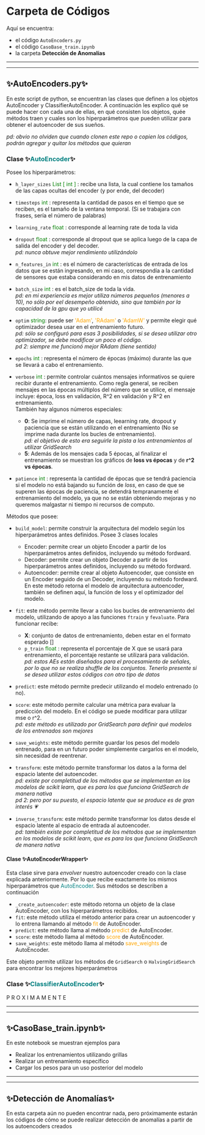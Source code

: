 # Carpeta de Códigos

Aquí se encuentra:
* el código `AutoEncoders.py`
* el código `CasoBase_train.ipynb`
* la carpeta **Detección de Anomalías**

_ _ _
_ _ _
## ✨AutoEncoders.py✨

En este script de python, se encuentran las clases que definen a los objetos AutoEncoder y ClassifierAutoEncoder. A continuación les explico qué se puede hacer con cada una de ellas, en qué consisten los objetos, quée métodos traen y cuales son los hiperparámetros que pueden utilizar para obtener el autoencoder de sus sueños. 

_pd: obvio no olviden que cuando clonen este repo o copien los códigos, podrán agregar y quitar los métodos que quieran_

### Clase ✨<span style="color:teal">AutoEncoder</span>✨


Posee los hiperparámetros:
- `h_layer_sizes` <span style="color:green">List [ int ]</span> : recibe una lista, la cual contiene los tamaños de las capas ocultas del encoder (y por ende, del decoder)  

- `timesteps` <span style="color:green">int</span> : representa la cantidad de pasos en el tiempo que se reciben, es el tamaño de la ventana temporal. (Si se trabajara con frases, sería el número de palabras)  

- `learning_rate` <span style="color:green">float</span> :  corresponde al learning rate de toda la vida  

- `dropout` <span style="color:green">float</span> : corresponde al dropout que se aplica luego de la capa de salida del encoder y del decoder.  
_pd: nunca obtuve mejor rendimiento utilizándolo_  

- `n_features_in` <span style="color:green">int</span> : es el número de características de entrada de los datos que se están ingresando, en mi caso, correspondía a la cantidad de sensores que estaba considerando en mis datos de entrenamiento  

- `batch_size` <span style="color:green">int</span> : es el batch_size de toda la vida.  
_pd: en mi experiencia es mejor utiliza números pequeños (menores a 10), no sólo por eel desempeño obtenido, sino que también por la capacidad de la gpu que yo utilicé_  

- `optim` <span style="color:green">string</span>:  puede ser <span style="color:orange">'Adam'</span>, <span style="color:orange">'RAdam'</span> o <span style="color:orange">'AdamW'</span> y permite elegir qué optimizador desea usar en el entrenamiento futuro.  
_pd: sólo se configuró para esas 3 posibilidades, si se desea utilizar otro optimizador, se debe modificar un poco el código.  
pd 2: siempre me funcionó mejor RAdam (tiene sentido)_  

- `epochs` <span style="color:green">int</span> : representa el número de épocas (máximo) durante las que se llevará a cabo el entrenamiento.  

- `verbose` <span style="color:green">int</span> : permite controlar cuántos mensajes informativos se quiere recibir durante el entrenamiento. Como regla general, se reciben mensajes en las épocas múltiplos del número que se utilice, el mensaje incluye: época, loss en validación, R^2 en validación y R^2 en entrenamiento.  
También hay algunos números especiales:
    - **0**: Se imprime el número de capas, leearning rate, dropout y paciencia que se están utilizando en el entrenamiento (No se imprime nada durante los bucles de entrenamiento).  
    _pd: el objetivo de esto era seguirle la pista a los entrenamientos al utilizar GridSearch_  
    - **5**: Además de los mensajes cada 5 épocas, al finalizar el entrenamiento se muestran los gráficos de **loss vs épocas** y de **r^2 vs épocas**. 

- `patience` <span style="color:green">int</span> : representa la cantidad de épocas que se tendrá paciencia si el modelo no está bajando su función de _loss_, en caso de que se superen las épocas de paciencia, se detendrá tempranamente el entrenamiento del modelo, ya que no se están obteniendo mejoras y no queremos malgastar ni tiempo ni recursos de computo.

Métodos que posee:

- `build_model`: permite construir la arquitectura del modelo según los hiperparámetros antes definidos. Posee 3 clases locales
    - Encoder: permite crear un objeto Encoder a partir de los hiperparámetros antes definidos, incluyendo su método fordward.    
    - Decoder: permite crear un objeto Decoder a partir de los hiperparámetros antes definidos, incluyendo su método fordward.  
    - Autoencoder: permite crear al objeto Autoencoder, que consiste en un Encoder seguido de un Decoder, incluyendo su método fordward.  
En este método retorna el modelo de arquitectura autoencoder, también se definen aquí, la función de loss y el optimizador del modelo.  

-  `fit`: este método permite llevar a cabo los bucles de entrenamiento del modelo, utilizando de apoyo a las funciones `ftrain` y `fevaluate`. Para funcionar recibe:
    - **X**: conjunto de datos de entrenamiento, deben estar en el formato esperado []
    - `p_train` <span style="color:green">float</span> : representa el porcentaje de X que se usará para entrenamiento, el porcentaje restante se utilizará para validación.  
    _pd: estos AEs están diseñados para el procesamiento de señales, por lo que no se realiza shuffle de los conjuntos. Tenerlo presente si se desea utilizar estos códigos con otro tipo de datos_  

- `predict`: este método permite predecir utilizando el modelo entrenado (o no).

- `score`: este método permite calcular una métrica para evaluar la predicción del modelo. En el código se puede modificar para utilizar mse o r^2.  
_pd: este método es utilizado por GridSearch para definir qué modelos de los entrenados son mejores_

- `save_weights`: este método permite guardar los pesos del modelo entrenado, para en un futuro poder simplemente cargarlos en el modelo, sin necesidad de reentrenar.  

- `transform`: este método permite transformar los datos a la forma del espacio latente del autoencoder.  
_pd: existe por completitud de los métodos que se implementan en los modelos de scikit learn, que es para los que funciona GridSearch de manera nativa_  
_pd 2: pero por su puesto, el espacio latente que se produce es de gran interés 💗_

- `inverse_transform`: este método permite transformar los datos desde el espacio latente al espacio de entrada al autoencoder.  
_pd: también existe por completitud de los métodos que se implementan en los modelos de scikit learn, que es para los que funciona GridSearch de manera nativa_

#### Clase ✨AutoEncoderWrapper✨
Esta clase sirve para _envolver_ nuestro autoencoder creado con la clase explicada anteriormente. Por lo que recibe exactamente los mismos hiperparámetros que <span style="color:teal">AutoEncoder</span>. Sus métodos se describen a continuación

- `_create_autoencoder`: este método retorna un objeto de la clase AutoEncoder, con los hiperparámetros recibidos.
- `fit`: este método utiliza el método anterior para crear un autoencoder y lo entrena llamando al método <span style="color:orange">fit</span> de AutoEncoder.
- `predict`: este método llama al método <span style="color:orange">predict</span> de AutoEncoder.
- `score`: este método llama al método <span style="color:orange">score</span> de AutoEncoder.
- `save_weights`: este método llama al método <span style="color:orange">save\_weights</span> de AutoEncoder.

Este objeto permite utilizar los métodos de `GridSearch` o `HalvingGridSearch` para encontrar los mejores hiperparámetros


### Clase ✨<span style="color:teal">ClassifierAutoEncoder</span>✨

P R O X I M A M E N T E

_ _ _
_ _ _
## ✨CasoBase_train.ipynb✨

En este notebook se muestran ejemplos para
- Realizar los entrenamientos utilizando grillas
- Realizar un entrenamiento específico
- Cargar los pesos para un uso posterior del modelo




_ _ _
_ _ _
## ✨Detección de Anomalías✨

En esta carpeta aún no pueden encontrar nada, pero próximamente estarán los códigos de cómo se puede realizar detección de anomalías a partir de los autoencoders creados 
